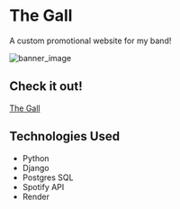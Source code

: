 # The Gall
A custom promotional website for my band!

![banner_image](https://i.imgur.com/nwesRNm.png)

## Check it out!
[The Gall](https://the-gall.onrender.com/)

## Technologies Used
* Python
* Django
* Postgres SQL
* Spotify API
* Render